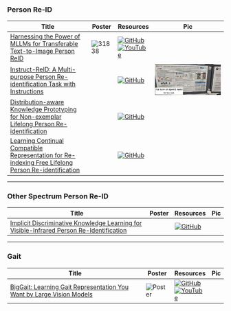 ### Person Re-ID
|Title|Poster|Resources|Pic|
|------|------|------|------|
|  [Harnessing the Power of MLLMs for Transferable Text-to-Image Person ReID ](https://openaccess.thecvf.com/content/CVPR2024/html/Tan_Harnessing_the_Power_of_MLLMs_for_Transferable_Text-to-Image_Person_ReID_CVPR_2024_paper.html)|![31838](https://github.com/HeChengHui/CVPR2024/assets/84503515/ed6f7b21-30d4-4393-a8c4-96f60683db9c)| [![GitHub](https://img.shields.io/github/stars/WentaoTan/MLLM4Text-ReID?style=social)](https://github.com/WentaoTan/MLLM4Text-ReID)<br> [![YouTube](https://img.shields.io/badge/YouTube-%23FF0000.svg?style=for-the-badge&logo=YouTube&logoColor=white)](https://www.youtube.com/watch?v=86B5Q_3CLGQ)
| [Instruct-ReID: A Multi-purpose Person Re-identification Task with Instructions ](https://openaccess.thecvf.com/content/CVPR2024/html/He_Instruct-ReID_A_Multi-purpose_Person_Re-identification_Task_with_Instructions_CVPR_2024_paper.html)|| [![GitHub](https://img.shields.io/github/stars/hwz-zju/Instruct-ReID?style=social)](https://github.com/hwz-zju/Instruct-ReID)|![Pic](https://github.com/HeChengHui/CVPR2024/blob/main/Papers/Topics/Person%20Re-Id/assets/WhatsApp%20Image%202024-07-07%20at%2001.43.34.jpeg)
| [Distribution-aware Knowledge Prototyping for Non-exemplar Lifelong Person Re-identification ](https://openaccess.thecvf.com/content/CVPR2024/html/Xu_Distribution-aware_Knowledge_Prototyping_for_Non-exemplar_Lifelong_Person_Re-identification_CVPR_2024_paper.html)| |[![GitHub](https://img.shields.io/github/stars/zhoujiahuan1991/CVPR2024-DKP?style=social)](https://github.com/zhoujiahuan1991/CVPR2024-DKP)
| [Learning Continual Compatible Representation for Re-indexing Free Lifelong Person Re-identification ](https://openaccess.thecvf.com/content/CVPR2024/html/Cui_Learning_Continual_Compatible_Representation_for_Re-indexing_Free_Lifelong_Person_Re-identification_CVPR_2024_paper.html)| |[![GitHub](https://img.shields.io/github/stars/PKU-ICST-MIPL/C2R_CVPR2024?style=social)](https://github.com/PKU-ICST-MIPL/C2R_CVPR2024)

---

### Other Spectrum Person Re-ID
|Title|Poster|Resources|Pic|
|------|------|------|------|
| [Implicit Discriminative Knowledge Learning for Visible-Infrared Person Re-Identification](https://openaccess.thecvf.com/content/CVPR2024/html/Ren_Implicit_Discriminative_Knowledge_Learning_for_Visible-Infrared_Person_Re-Identification_CVPR_2024_paper.html) | | [![GitHub](https://img.shields.io/github/stars/1KK077/IDKL?style=social)](https://github.com/1KK077/IDKL)

---

### Gait
|Title|Poster|Resources|Pic|
|------|------|------|------|
| [BigGait: Learning Gait Representation You Want by Large Vision Models](https://openaccess.thecvf.com/content/CVPR2024/html/Ye_BigGait_Learning_Gait_Representation_You_Want_by_Large_Vision_Models_CVPR_2024_paper.html) | ![Poster](https://cvpr.thecvf.com/media/PosterPDFs/CVPR%202024/29623.png?t=1718477336.5394292) | [![GitHub](https://img.shields.io/github/stars/ShiqiYu/OpenGait?style=social)](https://github.com/ShiqiYu/OpenGait) <br> [![YouTube](https://img.shields.io/badge/YouTube-%23FF0000.svg?style=for-the-badge&logo=YouTube&logoColor=white)](https://www.youtube.com/watch?v=s5o7Etr9QwQ)
